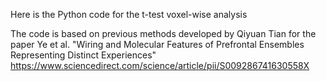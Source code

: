 Here is the Python code for the t-test voxel-wise analysis

The code is based on previous methods developed by Qiyuan Tian for the paper
Ye et al. "Wiring and Molecular Features of Prefrontal Ensembles Representing Distinct Experiences"
https://www.sciencedirect.com/science/article/pii/S009286741630558X
